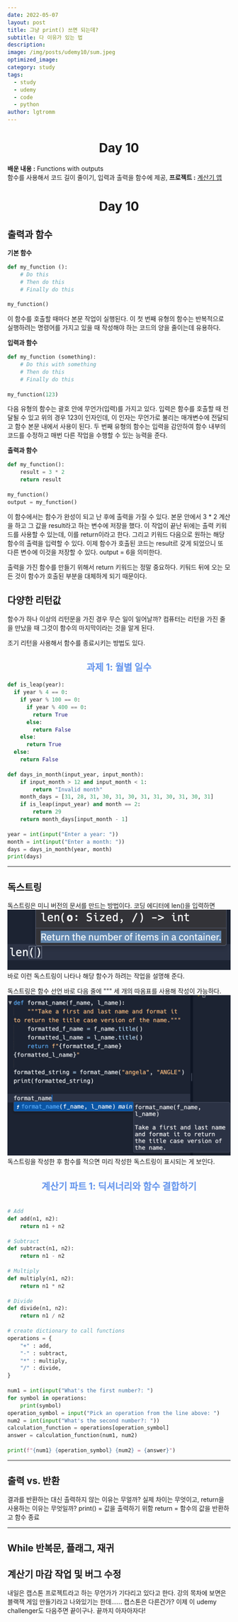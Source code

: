 ```yaml
---
date: 2022-05-07
layout: post
title: 그냥 print() 쓰면 되는데?
subtitle: 다 이유가 있는 법
description: 
image: /img/posts/udemy10/sum.jpeg
optimized_image:
category: study
tags:
  - study
  - udemy
  - code
  - python
author: lgtromm
---
```


<h1 style="text-align: center">Day 10</h1>

**배운 내용 :** Functions with outputs <br/>
함수를 사용해서 코드 길이 줄이기, 입력과 출력을 함수에 제공,
**프로젝트 :** [계산기 앱](calculator-final.appbrewery.repl.run)

<h1 style="text-align: center">Day 10</h1>

## 출력과 함수

**기본 함수**

``` py
def my_function ():
    # Do this 
    # Then do this
    # Finally do this 

my_function()
```
이 함수를 호출할 때마다 본문 작업이 실행된다. 이 첫 번째 유형의 함수는 반복적으로 실행하려는 명령어를 가지고 있을 때 작성해야 하는 코드의 양을 줄이는데 유용하다. 


**입력과 함수**

``` py
def my_function (something):
    # Do this with something
    # Then do this
    # Finally do this 

my_function(123)
```
다음 유형의 함수는 괄호 안에 무언가(입력)를 가지고 있다. 입력은 함수를 호출할 때 전달될 수 있고 위의 경우 123이 인자인데, 이 인자는 무언가로 불리는 매개변수에 전달되고 함수 본문 내에서 사용이 된다. 두 번째 유형의 함수는 입력을 감안하여 함수 내부의 코드를 수정하고 매번 다른 작업을 수행할 수 있는 능력을 준다.

**출력과 함수**

``` py
def my_function():
    result = 3 * 2
    return result

my_function()
output = my_function()
```
이 함수에서는 함수가 완성이 되고 난 후에 출력을 가질 수 있다. 본문 안에서 3 * 2 계산을 하고 그 값을 result라고 하는 변수에 저장을 했다. 이 작업이 끝난 뒤에는 출력 키워드를 사용할 수 있는데, 이를 return이라고 한다. 그리고 키워드 다음으로 원하는 해당 함수의 출력을 입력할 수 있다. 이제 함수가 호출된 코드는 result르 갖게 되었으니 또 다른 변수에 이것을 저장할 수 있다.
output = 6을 의미한다.   

출력을 가진 함수를 만들기 위해서 return 키워드는 정말 중요하다. 키둬드 뒤에 오는 모든 것이 함수가 호출된 부분을 대체하게 되기 때문이다.  

## 다양한 리턴값
함수가 하나 이상의 리턴문을 가진 경우 무슨 일이 일어날까? 컴퓨터는 리턴을 가진 줄을 만났을 때 그것이 함수의 마지막이라는 것을 알게 된다.

조기 리턴을 사용해서 함수를 종료시키는 방법도 있다. 

<h2 style="text-align:center; color: cornflowerblue" > 과제 1: 월별 일수 </h2>

``` py
def is_leap(year):
  if year % 4 == 0:
    if year % 100 == 0:
      if year % 400 == 0:
        return True
      else:
        return False
    else:
      return True
  else:
    return False

def days_in_month(input_year, input_month):
    if input_month > 12 and input_month < 1:
        return "Invalid month"
    month_days = [31, 28, 31, 30, 31, 30, 31, 31, 30, 31, 30, 31]
    if is_leap(input_year) and month == 2:
        return 29
    return month_days[input_month - 1]

year = int(input("Enter a year: "))
month = int(input("Enter a month: "))
days = days_in_month(year, month)
print(days)
```

---

## 독스트링
독스트링은 미니 버전의 문서를 만드는 방법이다. 코딩 에디터에 len()을 입력하면
![len](/img//posts/udemy10/len.png)
바로 이런 독스트링이 나타나 해당 함수가 하려는 작업을 설명해 준다.

독스트링은 함수 선언 바로 다음 줄에 """ 세 개의 따옴표를 사용해 작성이 가능하다. 
![docstring](/img//posts/udemy10/docstring.png)
독스트링을 작성한 후 함수를 적으면 미리 작성한 독스트링이 표시되는 게 보인다.

<h2 style="text-align:center; color: cornflowerblue" > 계산기 파트 1: 딕셔너리와 함수 결합하기 </h2>

``` py

# Add
def add(n1, n2):
    return n1 + n2

# Subtract
def subtract(n1, n2):
    return n1 - n2

# Multiply
def multiply(n1, n2):
    return n1 * n2

# Divide
def divide(n1, n2):
    return n1 / n2

# create dictionary to call functions
operations = {
    "+" : add,
    "-" : subtract,
    "*" : multiply,
    "/" : divide,
}

num1 = int(input("What's the first number?: ")
for symbol in operations:
    print(symbol)
operation_symbol = input("Pick an operation from the line above: ")
num2 = int(input("What's the second number?: "))
calculation_function = operations[operation_symbol]
answer = calculation_function(num1, num2)

print(f"{num1} {operation_symbol} {num2} = {answer}")
```

---

## 출력 vs. 반환

결과를 반환하는 대신 출력하지 않는 이유는 무얼까? 실제 차이는 무엇이고, return을 사용하는 이유는 무엇일까? 
print() = 값을 출력하기 위함
return = 함수의 값을 반환하고 함수 종료

---

## While 반복문, 플래그, 재귀



## 계산기 마감 작업 및 버그 수정


내일은 캡스톤 프로젝트라고 하는 무언가가 기다리고 있다고 한다. 강의 목차에 보면은 블랙잭 게임 만들기라고 나와있기는 한데...... 캡스톤은 다른건가? 이제 이 udemy challenger도 다음주면 끝이구나. 끝까지 아자아자다!